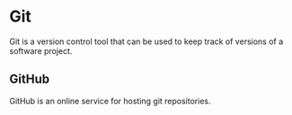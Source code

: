 # Git



Git is a version control tool that can be used to keep track of versions of a software project.

## GitHub



GitHub is an online service for hosting git repositories.

